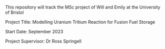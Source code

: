 This repository will track the MSc project of Will and Emily at the University of Bristol

Project Title: Modelling Uranium Tritium Reaction for Fusion Fuel Storage

Start Date: September 2023


Project Supervisor: Dr Ross Springell

